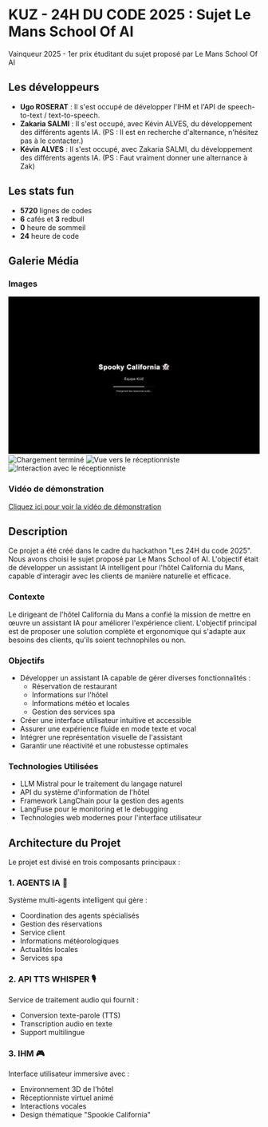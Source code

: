 # KUZ - 24H DU CODE 2025 : Sujet Le Mans School Of AI
Vainqueur 2025 - 1er prix étuditant du sujet proposé par Le Mans School Of AI

## Les développeurs

- **Ugo ROSERAT** : Il s'est occupé de développer l'IHM et l'API de speech-to-text / text-to-speech.
- **Zakaria SALMI** : Il s'est occupé, avec Kévin ALVES, du développement des différents agents IA. (PS : Il est en recherche d'alternance, n'hésitez pas à le contacter.)
- **Kévin ALVES** : Il s'est occupé, avec Zakaria SALMI, du développement des différents agents IA. (PS : Faut vraiment donner une alternance à Zak)

## Les stats fun
- **5720** lignes de codes
- **6** cafés et **3** redbull
- **0** heure de sommeil
- **24** heure de code

## Galerie Média

### Images
![Écran de chargement](images_video/chargement.png)
![Chargement terminé](images_video/chargement_terminé.png)
![Vue vers le réceptionniste](images_video/vers_le_receptionnist.png)
![Interaction avec le réceptionniste](images_video/interaction_receptionnist.png)

### Vidéo de démonstration
[Cliquez ici pour voir la vidéo de démonstration](https://www.youtube.com/watch?v=IAd7BZcSHbs)

## Description

Ce projet a été créé dans le cadre du hackathon "Les 24H du code 2025". Nous avons choisi le sujet proposé par Le Mans School of AI. L'objectif était de développer un assistant IA intelligent pour l'hôtel California du Mans, capable d'interagir avec les clients de manière naturelle et efficace.

### Contexte
Le dirigeant de l'hôtel California du Mans a confié la mission de mettre en œuvre un assistant IA pour améliorer l'expérience client. L'objectif principal est de proposer une solution complète et ergonomique qui s'adapte aux besoins des clients, qu'ils soient technophiles ou non.

### Objectifs
- Développer un assistant IA capable de gérer diverses fonctionnalités :
  - Réservation de restaurant
  - Informations sur l'hôtel
  - Informations météo et locales
  - Gestion des services spa
- Créer une interface utilisateur intuitive et accessible
- Assurer une expérience fluide en mode texte et vocal
- Intégrer une représentation visuelle de l'assistant
- Garantir une réactivité et une robustesse optimales

### Technologies Utilisées
- LLM Mistral pour le traitement du langage naturel
- API du système d'information de l'hôtel
- Framework LangChain pour la gestion des agents
- LangFuse pour le monitoring et le debugging
- Technologies web modernes pour l'interface utilisateur

## Architecture du Projet

Le projet est divisé en trois composants principaux :

### 1. AGENTS IA 🤖
Système multi-agents intelligent qui gère :
- Coordination des agents spécialisés
- Gestion des réservations
- Service client
- Informations météorologiques
- Actualités locales
- Services spa

### 2. API TTS WHISPER 🎙️
Service de traitement audio qui fournit :
- Conversion texte-parole (TTS)
- Transcription audio en texte
- Support multilingue

### 3. IHM 🎮
Interface utilisateur immersive avec :
- Environnement 3D de l'hôtel
- Réceptionniste virtuel animé
- Interactions vocales
- Design thématique "Spookie California"
